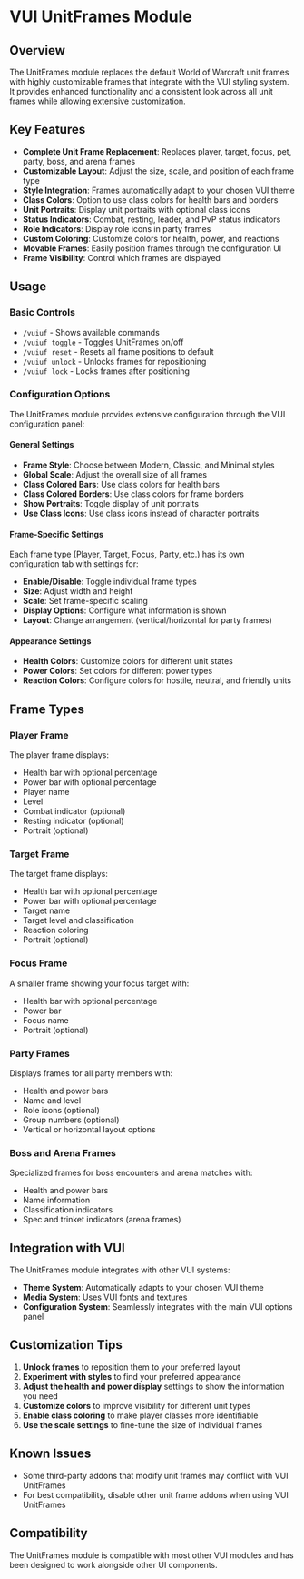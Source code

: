 # VUI UnitFrames Module

## Overview

The UnitFrames module replaces the default World of Warcraft unit frames with highly customizable frames that integrate with the VUI styling system. It provides enhanced functionality and a consistent look across all unit frames while allowing extensive customization.

## Key Features

- **Complete Unit Frame Replacement**: Replaces player, target, focus, pet, party, boss, and arena frames
- **Customizable Layout**: Adjust the size, scale, and position of each frame type
- **Style Integration**: Frames automatically adapt to your chosen VUI theme
- **Class Colors**: Option to use class colors for health bars and borders
- **Unit Portraits**: Display unit portraits with optional class icons
- **Status Indicators**: Combat, resting, leader, and PvP status indicators
- **Role Indicators**: Display role icons in party frames
- **Custom Coloring**: Customize colors for health, power, and reactions
- **Movable Frames**: Easily position frames through the configuration UI
- **Frame Visibility**: Control which frames are displayed

## Usage

### Basic Controls

- `/vuiuf` - Shows available commands
- `/vuiuf toggle` - Toggles UnitFrames on/off
- `/vuiuf reset` - Resets all frame positions to default
- `/vuiuf unlock` - Unlocks frames for repositioning
- `/vuiuf lock` - Locks frames after positioning

### Configuration Options

The UnitFrames module provides extensive configuration through the VUI configuration panel:

#### General Settings

- **Frame Style**: Choose between Modern, Classic, and Minimal styles
- **Global Scale**: Adjust the overall size of all frames
- **Class Colored Bars**: Use class colors for health bars
- **Class Colored Borders**: Use class colors for frame borders
- **Show Portraits**: Toggle display of unit portraits
- **Use Class Icons**: Use class icons instead of character portraits

#### Frame-Specific Settings

Each frame type (Player, Target, Focus, Party, etc.) has its own configuration tab with settings for:

- **Enable/Disable**: Toggle individual frame types
- **Size**: Adjust width and height
- **Scale**: Set frame-specific scaling
- **Display Options**: Configure what information is shown
- **Layout**: Change arrangement (vertical/horizontal for party frames)

#### Appearance Settings

- **Health Colors**: Customize colors for different unit states
- **Power Colors**: Set colors for different power types
- **Reaction Colors**: Configure colors for hostile, neutral, and friendly units

## Frame Types

### Player Frame

The player frame displays:
- Health bar with optional percentage
- Power bar with optional percentage
- Player name
- Level
- Combat indicator (optional)
- Resting indicator (optional)
- Portrait (optional)

### Target Frame

The target frame displays:
- Health bar with optional percentage
- Power bar with optional percentage
- Target name
- Target level and classification
- Reaction coloring
- Portrait (optional)

### Focus Frame

A smaller frame showing your focus target with:
- Health bar with optional percentage
- Power bar
- Focus name
- Portrait (optional)

### Party Frames

Displays frames for all party members with:
- Health and power bars
- Name and level
- Role icons (optional)
- Group numbers (optional)
- Vertical or horizontal layout options

### Boss and Arena Frames

Specialized frames for boss encounters and arena matches with:
- Health and power bars
- Name information
- Classification indicators
- Spec and trinket indicators (arena frames)

## Integration with VUI

The UnitFrames module integrates with other VUI systems:

- **Theme System**: Automatically adapts to your chosen VUI theme
- **Media System**: Uses VUI fonts and textures
- **Configuration System**: Seamlessly integrates with the main VUI options panel

## Customization Tips

1. **Unlock frames** to reposition them to your preferred layout
2. **Experiment with styles** to find your preferred appearance
3. **Adjust the health and power display** settings to show the information you need
4. **Customize colors** to improve visibility for different unit types
5. **Enable class coloring** to make player classes more identifiable
6. **Use the scale settings** to fine-tune the size of individual frames

## Known Issues

- Some third-party addons that modify unit frames may conflict with VUI UnitFrames
- For best compatibility, disable other unit frame addons when using VUI UnitFrames

## Compatibility

The UnitFrames module is compatible with most other VUI modules and has been designed to work alongside other UI components.